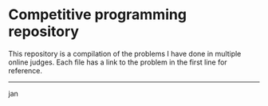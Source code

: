 # Competitive programming repository

This repository is a compilation of the problems I have done in multiple online judges. Each file has a link to the problem in the first line for reference.

---

jan
